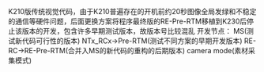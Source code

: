 K210版传统视觉代码，由于K210普遍存在的开机前约20秒图像全局发绿和不稳定的通信等硬件问题，后面更换方案将程序最终版的RE-Pre-RTM移植到K230后停止该版本的开发，包含许多早期测试版本，故版本号比较混乱
开发节点：
MS(测试新代码可行性的版本)
NTx_RCx->Pre-RTM(测试不同方案的早期开发版本)
RE-RC->RE-Pre-RTM(合并入MS的新代码的重构的后期版本)
camera mode(素材采集模式)
